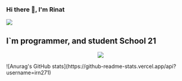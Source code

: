 ### Hi there :wave:, I'm Rinat
![](https://komarev.com/ghpvc/?username=irn271)
## I`m programmer, and student School 21

<p align="center">
  <a href="https://profile.intra.42.fr/">
    <img src="https://badge42.herokuapp.com/api/stats/hviva?darkmode=true"/>
  </a>
</p>

<div>
<div style="align:left"> 
![Anurag's GitHub stats](https://github-readme-stats.vercel.app/api?username=irn271)
</div>
<div style="alight:right>
![Top Langs](https://github-readme-stats.vercel.app/api/top-langs/?username=irn271&layout=compact&hide=Objective-C,Roff,Makefile&langs_count=6)
</div>
</div>
